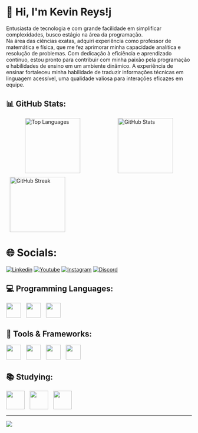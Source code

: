 # 💫 Hi, I'm Kevin Reys!j
Entusiasta de tecnologia e com grande facilidade em simplificar complexidades, busco estágio na área da programação. <br>
Na área das ciências exatas, adquiri experiência como professor de matemática e física, que me fez aprimorar minha capacidade analítica e resolução de problemas. 
Com dedicação à eficiência e aprendizado contínuo, estou pronto para contribuir com minha paixão pela programação e habilidades de ensino em um ambiente dinâmico.
A experiência de ensinar fortaleceu minha habilidade de traduzir informações técnicas em linguagem acessível, uma qualidade valiosa para interações eficazes em equipe.

 ## 📊 GitHub Stats:
<div style="display: flex; justify-content: space-around;">
    <img src="https://github-readme-stats.vercel.app/api/top-langs/?username=KevinReys&theme=dark&hide_border=false&include_all_commits=false&count_private=false&layout=compact" alt="Top Languages" style="height: 150px; width: auto;">
    <img src="https://github-readme-stats.vercel.app/api?username=KevinReys&theme=dark&hide_border=false&include_all_commits=false&count_private=false" alt="GitHub Stats" style="height: 150px; width: auto;">
</div>
 <div style="flex: 1; margin: 10px;"> 
        <img src="https://github-readme-streak-stats.herokuapp.com/?user=KevinReys&theme=dark&hide_border=false" alt="GitHub Streak" style="height: 150px; width: auto;">
    </div>
</div>

# 🌐 Socials:
[![Linkedin](https://img.shields.io/badge/LinkedIn-0077B5?style=for-the-badge&logo=linkedin&logoColor=white)](https://www.linkedin.com/in/reyskev/) 
[![Youtube](https://img.shields.io/badge/YouTube-FF0000?style=for-the-badge&logo=youtube&logoColor=white)](https://www.youtube.com/channel/UCWGl2SkqNJxoAgYTXvHFWTg) 
[![Instagram](https://img.shields.io/badge/Instagram-E4405F?style=for-the-badge&logo=instagram&logoColor=white)](https://instagram.com/_reyskevin) 
[![Discord](https://img.shields.io/badge/Discord-7289DA?style=for-the-badge&logo=discord&logoColor=white)](https://discord.com/channels/1214012663080951848/1214012664955801622) 

## 💻 Programming Languages:
<div>
    <img src="https://cdn.jsdelivr.net/gh/devicons/devicon@latest/icons/html5/html5-original.svg" style="display: inline-block; width: 40px; height: 40px; margin-right: 10px;">
    <img src="https://cdn.jsdelivr.net/gh/devicons/devicon@latest/icons/css3/css3-original.svg" style="display: inline-block; width: 40px; height: 40px; margin-right: 10px;">
    <img src="https://cdn.jsdelivr.net/gh/devicons/devicon@latest/icons/javascript/javascript-original.svg" style="display: inline-block; width: 40px; height: 40px;">     
</div>
          
## 🔧 Tools & Frameworks:
<div>
  <img src="https://cdn.jsdelivr.net/gh/devicons/devicon@latest/icons/git/git-original.svg" style="display: inline-block; width: 40px; height: 40px; margin-right: 10px;">
  <img src="https://cdn.jsdelivr.net/gh/devicons/devicon@latest/icons/mysql/mysql-original-wordmark.svg" style="display: inline-block; width: 40px; height: 40px; margin-right: 10px;">
  <img src="https://cdn.jsdelivr.net/gh/devicons/devicon@latest/icons/vscode/vscode-original.svg" style="display: inline-block; width: 40px; height: 40px; margin-right: 10px;">
  <img src="https://cdn.jsdelivr.net/gh/devicons/devicon@latest/icons/photoshop/photoshop-original.svg" style="display: inline-block; width: 40px; height: 40px;">           
</div>

## 📚 Studying:
<div>
   <img src="https://cdn.jsdelivr.net/gh/devicons/devicon@latest/icons/php/php-original.svg" style="display: inline-block; width: 50px; height: 50px; margin-right: 10px;">
   <img src="https://cdn.jsdelivr.net/gh/devicons/devicon@latest/icons/python/python-original.svg" style="display: inline-block; width: 50px; height: 50px; margin-right: 10px;">     
   <img src="https://cdn.jsdelivr.net/gh/devicons/devicon@latest/icons/nodejs/nodejs-original-wordmark.svg" style="display: inline-block; width: 50px; height: 50px;">                        
</div>

          
---
[![](https://visitcount.itsvg.in/api?id=KevinReys&icon=0&color=0)](https://visitcount.itsvg.in)

